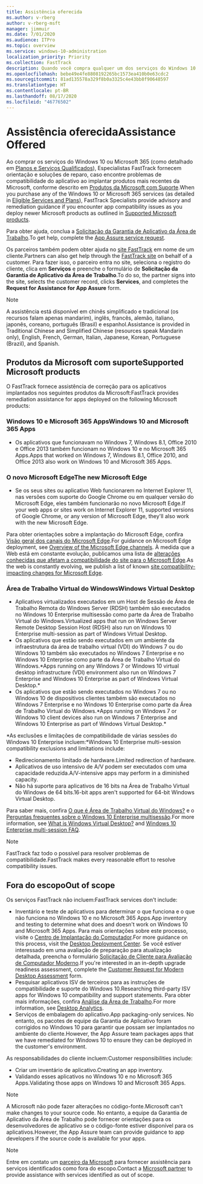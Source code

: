 ```yaml
---
title: Assistência oferecida
ms.author: v-rberg
author: v-rberg-msft
manager: jimmuir
ms.date: 7/01/2020
ms.audience: ITPro
ms.topic: overview
ms.service: windows-10-administration
localization_priority: Priority
ms.collection: FastTrack
description: Quando você compra qualquer um dos serviços do Windows 10 ou do Microsoft 365, os especialistas do FastTrack fornecem orientações de aconselhamento e correção para implantar no Windows 10 e no Microsoft 365 Apps e manter-se atualizado sem nenhum custo adicional (com uma assinatura qualificada).
ms.openlocfilehash: bebe49e4fe8808192265bc1573ea410b0e63cdc2
ms.sourcegitcommit: 81ad135578a329f8b0a3325c4e43bb8f90648597
ms.translationtype: HT
ms.contentlocale: pt-BR
ms.lasthandoff: 08/17/2020
ms.locfileid: "46776502"
---
```

# <a name="assistance-offered"></a><span data-ttu-id="1ba97-103">Assistência oferecida</span><span class="sxs-lookup"><span data-stu-id="1ba97-103">Assistance Offered</span></span>  

<span data-ttu-id="1ba97-104">Ao comprar os serviços do Windows 10 ou Microsoft 365 (como detalhado em [Planos e Serviços Qualificados](M365-eligible-services-and-plans.md)), Especialistas FastTrack fornecem orientação e soluções de reparo, caso encontre problemas de compatibilidade do aplicativo ao implantar produtos mais recentes da Microsoft, conforme descrito em [Produtos da Microsoft com Suporte](#supported-microsoft-products).</span><span class="sxs-lookup"><span data-stu-id="1ba97-104">When you purchase any of the Windows 10 or Microsoft 365 services (as detailed in [Eligible Services and Plans](M365-eligible-services-and-plans.md)), FastTrack Specialists provide advisory and remediation guidance if you encounter app compatibility issues as you deploy newer Microsoft products as outlined in [Supported Microsoft products](#supported-microsoft-products).</span></span>

<span data-ttu-id="1ba97-105">Para obter ajuda, conclua a [Solicitação da Garantia de Aplicativo da Área de Trabalho](https://go.microsoft.com/fwlink/?linkid=2022721).</span><span class="sxs-lookup"><span data-stu-id="1ba97-105">To get help, complete the [App Assure service request](https://go.microsoft.com/fwlink/?linkid=2022721).</span></span>

<span data-ttu-id="1ba97-106">Os parceiros também podem obter ajuda no [site FastTrack](https://go.microsoft.com/fwlink/?linkid=780698) em nome de um cliente.</span><span class="sxs-lookup"><span data-stu-id="1ba97-106">Partners can also get help through the [FastTrack site](https://go.microsoft.com/fwlink/?linkid=780698) on behalf of a customer.</span></span> <span data-ttu-id="1ba97-107">Para fazer isso, o parceiro entra no site, seleciona o registro do cliente, clica em **Serviços** e preenche o formulário de **Solicitação da Garantia de Aplicativo da Área de Trabalho**.</span><span class="sxs-lookup"><span data-stu-id="1ba97-107">To do so, the partner signs into the site, selects the customer record, clicks **Services**, and completes the **Request for Assistance for App Assure** form.</span></span>

> [!NOTE]
> <span data-ttu-id="1ba97-108">A assistência está disponível em chinês simplificado e tradicional (os recursos falam apenas mandarim), inglês, francês, alemão, italiano, japonês, coreano, português (Brasil) e espanhol.</span><span class="sxs-lookup"><span data-stu-id="1ba97-108">Assistance is provided in Traditional Chinese and Simplified Chinese (resources speak Mandarin only), English, French, German, Italian, Japanese, Korean, Portuguese (Brazil), and Spanish.</span></span> 

## <a name="supported-microsoft-products"></a><span data-ttu-id="1ba97-109">Produtos da Microsoft com suporte</span><span class="sxs-lookup"><span data-stu-id="1ba97-109">Supported Microsoft products</span></span>

<span data-ttu-id="1ba97-110">O FastTrack fornece assistência de correção para os aplicativos implantados nos seguintes produtos da Microsoft:</span><span class="sxs-lookup"><span data-stu-id="1ba97-110">FastTrack provides remediation assistance for apps deployed on the following Microsoft products:</span></span>

### <a name="windows-10-and-microsoft-365-apps"></a><span data-ttu-id="1ba97-111">Windows 10 e Microsoft 365 Apps</span><span class="sxs-lookup"><span data-stu-id="1ba97-111">Windows 10 and Microsoft 365 Apps</span></span>

- <span data-ttu-id="1ba97-112">Os aplicativos que funcionavam no Windows 7, Windows 8.1, Office 2010 e Office 2013 também funcionam no Windows 10 e no Microsoft 365 Apps.</span><span class="sxs-lookup"><span data-stu-id="1ba97-112">Apps that worked on Windows 7, Windows 8.1, Office 2010, and Office 2013 also work on Windows 10 and Microsoft 365 Apps.</span></span>

### <a name="the-new-microsoft-edge"></a><span data-ttu-id="1ba97-113">O novo Microsoft Edge</span><span class="sxs-lookup"><span data-stu-id="1ba97-113">The new Microsoft Edge</span></span>

- <span data-ttu-id="1ba97-114">Se os seus sites ou aplicativo Web funcionarem no Internet Explorer 11, nas versões com suporte do Google Chrome ou em qualquer versão do Microsoft Edge, eles também funcionarão no novo Microsoft Edge.</span><span class="sxs-lookup"><span data-stu-id="1ba97-114">If your web apps or sites work on Internet Explorer 11, supported versions of Google Chrome, or any version of Microsoft Edge, they'll also work with the new Microsoft Edge.</span></span>

<span data-ttu-id="1ba97-115">Para obter orientações sobre a implantação do Microsoft Edge, confira [Visão geral dos canais do Microsoft Edge](https://docs.microsoft.com/DeployEdge/microsoft-edge-channels).</span><span class="sxs-lookup"><span data-stu-id="1ba97-115">For guidance on Microsoft Edge deployment, see [Overview of the Microsoft Edge channels](https://docs.microsoft.com/DeployEdge/microsoft-edge-channels).</span></span> <span data-ttu-id="1ba97-116">À medida que a Web está em constante evolução, publicamos uma lista de [alterações conhecidas que afetam a compatibilidade do site para o Microsoft Edge](https://docs.microsoft.com/microsoft-edge/web-platform/site-impacting-changes).</span><span class="sxs-lookup"><span data-stu-id="1ba97-116">As the web is constantly evolving, we publish a list of known [site compatibility-impacting changes for Microsoft Edge](https://docs.microsoft.com/microsoft-edge/web-platform/site-impacting-changes).</span></span>

### <a name="windows-virtual-desktop"></a><span data-ttu-id="1ba97-117">Área de Trabalho Virtual do Windows</span><span class="sxs-lookup"><span data-stu-id="1ba97-117">Windows Virtual Desktop</span></span>

- <span data-ttu-id="1ba97-118">Aplicativos virtualizados executados em um Host de Sessão de Área de Trabalho Remota do Windows Server (RDSH) também são executados no Windows 10 Enterprise multisessão como parte da Área de Trabalho Virtual do Windows.</span><span class="sxs-lookup"><span data-stu-id="1ba97-118">Virtualized apps that run on Windows Server Remote Desktop Session Host (RDSH) also run on Windows 10 Enterprise multi-session as part of Windows Virtual Desktop.</span></span>
- <span data-ttu-id="1ba97-119">Os aplicativos que estão sendo executados em um ambiente da infraestrutura da área de trabalho virtual (VDI) do Windows 7 ou do Windows 10 também são executados no Windows 7 Enterprise e no Windows 10 Enterprise como parte da Área de Trabalho Virtual do Windows.\*</span><span class="sxs-lookup"><span data-stu-id="1ba97-119">Apps running on any Windows 7 or Windows 10 virtual desktop infrastructure (VDI) environment also run on Windows 7 Enterprise and Windows 10 Enterprise as part of Windows Virtual Desktop.\*</span></span>
- <span data-ttu-id="1ba97-120">Os aplicativos que estão sendo executados no Windows 7 ou no Windows 10 de dispositivos clientes também são executados no Windows 7 Enterprise e no Windows 10 Enterprise como parte da Área de Trabalho Virtual do Windows.\*</span><span class="sxs-lookup"><span data-stu-id="1ba97-120">Apps running on Windows 7 or Windows 10 client devices also run on Windows 7 Enterprise and Windows 10 Enterprise as part of Windows Virtual Desktop.\*</span></span>

<span data-ttu-id="1ba97-121">\*As exclusões e limitações de compatibilidade de várias sessões do Windows 10 Enterprise incluem:</span><span class="sxs-lookup"><span data-stu-id="1ba97-121">\*Windows 10 Enterprise multi-session compatibility exclusions and limitations include:</span></span>
- <span data-ttu-id="1ba97-122">Redirecionamento limitado de hardware.</span><span class="sxs-lookup"><span data-stu-id="1ba97-122">Limited redirection of hardware.</span></span>
- <span data-ttu-id="1ba97-123">Aplicativos de uso intensivo de A/V podem ser executados com uma capacidade reduzida.</span><span class="sxs-lookup"><span data-stu-id="1ba97-123">A/V-intensive apps may perform in a diminished capacity.</span></span>
- <span data-ttu-id="1ba97-124">Não há suporte para aplicativos de 16 bits na Área de Trabalho Virtual do Windows de 64 bits.</span><span class="sxs-lookup"><span data-stu-id="1ba97-124">16-bit apps aren't supported for 64-bit Windows Virtual Desktop.</span></span>

<span data-ttu-id="1ba97-125">Para saber mais, confira [O que é Área de Trabalho Virtual do Windows?](https://docs.microsoft.com/azure/virtual-desktop/overview) e o [Perguntas frequentes sobre o Windows 10 Enterprise multisessão](https://docs.microsoft.com/azure/virtual-desktop/windows-10-multisession-faq).</span><span class="sxs-lookup"><span data-stu-id="1ba97-125">For more information, see [What is Windows Virtual Desktop?](https://docs.microsoft.com/azure/virtual-desktop/overview) and [Windows 10 Enterprise multi-session FAQ](https://docs.microsoft.com/azure/virtual-desktop/windows-10-multisession-faq).</span></span>

> [!NOTE]
> <span data-ttu-id="1ba97-126">FastTrack faz todo o possível para resolver problemas de compatibilidade.</span><span class="sxs-lookup"><span data-stu-id="1ba97-126">FastTrack makes every reasonable effort to resolve compatibility issues.</span></span> 

## <a name="out-of-scope"></a><span data-ttu-id="1ba97-127">Fora do escopo</span><span class="sxs-lookup"><span data-stu-id="1ba97-127">Out of scope</span></span>

<span data-ttu-id="1ba97-128">Os serviços FastTrack não incluem:</span><span class="sxs-lookup"><span data-stu-id="1ba97-128">FastTrack services don't include:</span></span>
- <span data-ttu-id="1ba97-129">Inventário e teste de aplicativos para determinar o que funciona e o que não funciona no Windows 10 e no Microsoft 365 Apps.</span><span class="sxs-lookup"><span data-stu-id="1ba97-129">App inventory and testing to determine what does and doesn't work on Windows 10 and Microsoft 365 Apps.</span></span> <span data-ttu-id="1ba97-130">Para mais orientações sobre este processo, visite o [Centro de Implantação do Computador](https://go.microsoft.com/fwlink/?linkid=2080140).</span><span class="sxs-lookup"><span data-stu-id="1ba97-130">For more guidance on this process, visit the [Desktop Deployment Center](https://go.microsoft.com/fwlink/?linkid=2080140).</span></span> <span data-ttu-id="1ba97-131">Se você estiver interessado em uma avaliação de preparação para atualização detalhada, preencha o formulário [Solicitação de Cliente para Avaliação de Computador Moderno](https://go.microsoft.com/fwlink/?linkid=2053818).</span><span class="sxs-lookup"><span data-stu-id="1ba97-131">If you're interested in an in-depth upgrade readiness assessment, complete the [Customer Request for Modern Desktop Assessment](https://go.microsoft.com/fwlink/?linkid=2053818) form.</span></span>
- <span data-ttu-id="1ba97-132">Pesquisar aplicativos ISV de terceiros para as instruções de compatibilidade e suporte do Windows 10.</span><span class="sxs-lookup"><span data-stu-id="1ba97-132">Researching third-party ISV apps for Windows 10 compatibility and support statements.</span></span> <span data-ttu-id="1ba97-133">Para obter mais informações, confira [Análise da Área de Trabalho](https://docs.microsoft.com/sccm/desktop-analytics/overview).</span><span class="sxs-lookup"><span data-stu-id="1ba97-133">For more information, see [Desktop Analytics](https://docs.microsoft.com/sccm/desktop-analytics/overview).</span></span>
- <span data-ttu-id="1ba97-134">Serviços de embalagem do aplicativo.</span><span class="sxs-lookup"><span data-stu-id="1ba97-134">App packaging-only services.</span></span> <span data-ttu-id="1ba97-135">No entanto, os pacotes de equipe da Garantia de Aplicativo foram corrigidos no Windows 10 para garantir que possam ser implantados no ambiente do cliente.</span><span class="sxs-lookup"><span data-stu-id="1ba97-135">However, the App Assure team packages apps that we have remediated for Windows 10 to ensure they can be deployed in the customer's environment.</span></span>

<span data-ttu-id="1ba97-136">As responsabilidades do cliente incluem:</span><span class="sxs-lookup"><span data-stu-id="1ba97-136">Customer responsibilities include:</span></span>
- <span data-ttu-id="1ba97-137">Criar um inventário de aplicativo.</span><span class="sxs-lookup"><span data-stu-id="1ba97-137">Creating an app inventory.</span></span>
- <span data-ttu-id="1ba97-138">Validando esses aplicativos no Windows 10 e no Microsoft 365 Apps.</span><span class="sxs-lookup"><span data-stu-id="1ba97-138">Validating those apps on Windows 10 and Microsoft 365 Apps.</span></span>

> [!NOTE]
> <span data-ttu-id="1ba97-139">A Microsoft não pode fazer alterações no código-fonte.</span><span class="sxs-lookup"><span data-stu-id="1ba97-139">Microsoft can't make changes to your source code.</span></span> <span data-ttu-id="1ba97-140">No entanto, a equipe da Garantia de Aplicativo da Área de Trabalho pode fornecer orientações para os desenvolvedores de aplicativo se o código-fonte estiver disponível para os aplicativos.</span><span class="sxs-lookup"><span data-stu-id="1ba97-140">However, the App Assure team can provide guidance to app developers if the source code is available for your apps.</span></span>

> [!NOTE]
> <span data-ttu-id="1ba97-141">Entre em contato um [parceiro da Microsoft](https://go.microsoft.com/fwlink/?linkid=2080150) para fornecer assistência para serviços identificados como fora do escopo.</span><span class="sxs-lookup"><span data-stu-id="1ba97-141">Contact a [Microsoft partner](https://go.microsoft.com/fwlink/?linkid=2080150) to provide assistance with services identified as out of scope.</span></span>


